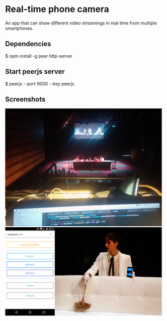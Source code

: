 # Real-time phone camera

An app that can show different video streamings in real time from multiple smartphones.

## Dependencies
$ npm install -g peer http-server

## Start peerjs server
$ peerjs --port 9000 --key peerjs

## Screenshots
![screenshot_1](https://raw.githubusercontent.com/ellipticaldoor/real-time_phone_camera/master/resources/screenshots/screenshot_1.jpg)
![screenshot_2](https://raw.githubusercontent.com/ellipticaldoor/real-time_phone_camera/master/resources/screenshots/screenshot_2.jpg)
